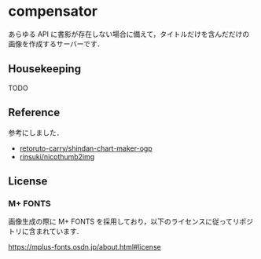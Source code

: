 # compensator

あらゆる API に書影が存在しない場合に備えて，タイトルだけを含んだだけの画像を作成するサーバーです．

## Housekeeping

TODO

## Reference

参考にしました．

- [retoruto-carry/shindan-chart-maker-ogp](https://github.com/retoruto-carry/shindan-chart-maker-ogp)
- [rinsuki/nicothumb2img](https://github.com/rinsuki/nicothumb2img)

## License

### M+ FONTS

画像生成の際に M+ FONTS を採用しており，以下のライセンスに従ってリポジトリに含まれています.

https://mplus-fonts.osdn.jp/about.html#license
